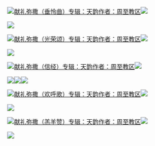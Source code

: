 [![](https://res.chinacath.cn/web/2024/11/08/1731030050068.png@!w100h100)献礼弥撒（垂怜曲）专辑：天韵作者：周至教区![](https://res.chinacath.cn/web/icon/play-128.png)](http://www.zhouzhidiocese.com/track/102410)

![](https://res.chinacath.cn/web/images/2024/11/13/1731462103346.jpg)

[![](https://res.chinacath.cn/web/2024/11/08/1731030050068.png@!w100h100)献礼弥撒（光荣颂）专辑：天韵作者：周至教区![](https://res.chinacath.cn/web/icon/play-128.png)](http://www.zhouzhidiocese.com/track/102411)

![](https://res.chinacath.cn/web/images/2024/11/13/1731462387222.jpg)

[![](https://res.chinacath.cn/web/2024/11/08/1731030050068.png@!w100h100)献礼弥撒（信经）专辑：天韵作者：周至教区![](https://res.chinacath.cn/web/icon/play-128.png)](http://www.zhouzhidiocese.com/track/102412)

![](https://res.chinacath.cn/web/images/2022/12/01/1669856745114.jpg)![](https://res.chinacath.cn/web/images/2022/12/01/1669856731260.jpg)![](https://res.chinacath.cn/web/images/2024/11/13/1731462725752.jpg)

[![](https://res.chinacath.cn/web/2024/11/08/1731030050068.png@!w100h100)献礼弥撒（欢呼歌）专辑：天韵作者：周至教区![](https://res.chinacath.cn/web/icon/play-128.png)](http://www.zhouzhidiocese.com/track/102414)

![](https://res.chinacath.cn/web/images/2024/11/13/1731463057691.jpg)

[![](https://res.chinacath.cn/web/2024/11/08/1731030050068.png@!w100h100)献礼弥撒（羔羊赞）专辑：天韵作者：周至教区![](https://res.chinacath.cn/web/icon/play-128.png)](http://www.zhouzhidiocese.com/track/102415)

![](https://res.chinacath.cn/web/images/2024/11/13/1731463303106.jpg)